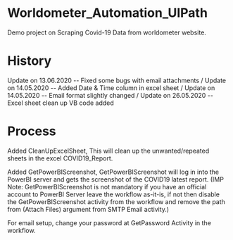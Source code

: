 # Worldometer_Automation_UIPath
Demo project on Scraping Covid-19 Data from worldometer website.

# History #
Update on 13.06.2020 -- Fixed some bugs with email attachments /
Update on 14.05.2020 -- Added Date & Time column in excel sheet /
Update on 14.05.2020 -- Email format slightly changed /
Update on 26.05.2020 -- Excel sheet clean up VB code added 


# Process #
Added CleanUpExcelSheet, This will clean up the unwanted/repeated sheets in the excel COVID19_Report.

Added GetPowerBIScreenshot, GetPowerBIScreenshot will log in into the PowerBI server and gets the screenshot of the COVID19 latest report. (IMP Note: GetPowerBIScreenshot is not mandatory if you have an official account to PowerBI Server leave the workflow as-it-is, if not then disable the GetPowerBIScreenshot activity from the workflow and remove the path from (Attach Files) argument from SMTP Email activity.)

For email setup, change your password at GetPassword Activity in the workflow.
